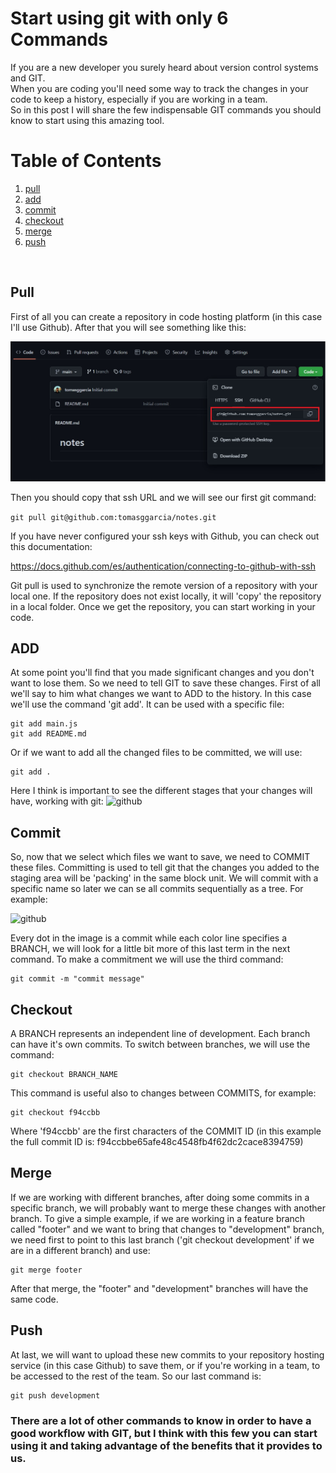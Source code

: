 # Start using git with only 6 Commands


If you are a new developer you surely heard about version control systems and GIT. <br>
When you are coding you'll need some way to track the changes in your code to keep a history, especially if you are working in a team. <br>
So in this post I will share the few indispensable GIT commands you should know to start using this amazing tool.

# Table of Contents
1. [pull](#example)
2. [add](#example)
3. [commit](#example2)
4. [checkout](#third-example)
5. [merge](#fourth-examplehttpwwwfourthexamplecom)
6. [push](#fourth-examplehttpwwwfourthexamplecom)

<br>

## Pull
First of all you can create a repository in code hosting platform (in this case I'll use Github).
After that you will see something like this:

![github](./assets/clone.jpg)

Then you should copy that ssh URL and we will see our first git command:

```git pull git@github.com:tomasggarcia/notes.git```

If you have never configured your ssh keys with Github, you can check out this documentation:

https://docs.github.com/es/authentication/connecting-to-github-with-ssh

Git pull is used to synchronize the remote version of a repository with your local one. If the repository does not exist locally, it will 'copy' the repository in a local folder.
Once we get the repository, you can start working in your code. 


## ADD

At some point you'll find that you made significant changes and you don't want to lose them. 
So we need to tell GIT to save these changes. First of all we'll say to him what changes we want to ADD to the history.
In this case we'll use the command 'git add'. It can be used with a specific file:

```
git add main.js
git add README.md
```

Or if we want to add all the changed files to be committed, we will use:

```
git add .
```

Here I think is important to see the different stages that your changes will have, working with git:
![github](./assets/git.jpg)

## Commit 

So, now that we select which files we want to save, we need to COMMIT these files.
Committing is used to tell git that the changes you added to the staging area will be 'packing' in the same block unit. We will commit with a specific name so later we can se all commits sequentially as a tree.
For example:

![github](./assets/tree.png)

Every dot in the image is a commit while each color line specifies a BRANCH, we will look for a little bit more of this last term in the next command.
To make a commitment we will use the third command:

```
git commit -m "commit message"
```

## Checkout

A BRANCH represents an independent line of development. Each branch can have it's own commits.
To switch between branches, we will use the command:
```
git checkout BRANCH_NAME
```

This command is useful also to changes between COMMITS, for example:
```
git checkout f94ccbb
```
Where 'f94ccbb' are the first characters of the COMMIT ID (in this example the full commit ID is: f94ccbbe65afe48c4548fb4f62dc2cace8394759)

## Merge

If we are working with different branches, after doing some commits in a specific branch, we will probably want to merge these changes with another branch. To give a simple example, if we are working in a feature branch called "footer" and we want to bring that changes to "development" branch, we need first to point to this last branch ('git checkout development' if we are in a different branch) and use:
```
git merge footer
```
After that merge, the "footer" and "development" branches will have the same code.


## Push
At last, we will want to upload these new commits to your repository hosting service (in this case Github) to save them, or if you're working in a team, to be accessed to the rest of the team.
So our last command is:
```
git push development
```

### There are a lot of other commands to know in order to have a good workflow with GIT, but I think with this few you can start using it and taking advantage of the benefits that it provides to us.